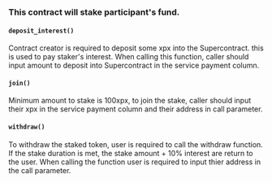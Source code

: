 ### This contract will stake participant's fund.
#### ```deposit_interest()```
Contract creator is required to deposit some xpx into the Supercontract. this is used to pay staker's interest. When calling this function, caller should input amount to deposit into Supercontract in the service payment column.
#### ```join()```
Minimum amount to stake is 100xpx, to join the stake, caller should input their xpx in the service payment column and their address in call parameter. 
#### ```withdraw()```
To withdraw the staked token, user is required to call the withdraw function. If the stake duration is met, the stake amount + 10% interest are return to the user. When calling the function user is required to input thier address in the call parameter.


